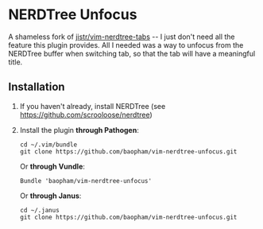 # NERDTree Unfocus

A shameless fork of [jistr/vim-nerdtree-tabs](https://github.com/jistr/vim-nerdtree-tabs) -- I just don't need all the feature this plugin provides. All I needed was a way to unfocus from the NERDTree buffer when switching tab, so that the tab will have a meaningful title.

## Installation

1. If you haven't already, install NERDTree (see https://github.com/scrooloose/nerdtree)

2.  Install the plugin **through Pathogen**:

        cd ~/.vim/bundle
        git clone https://github.com/baopham/vim-nerdtree-unfocus.git

    Or **through Vundle**:

        Bundle 'baopham/vim-nerdtree-unfocus'

    Or **through Janus**:

        cd ~/.janus
        git clone https://github.com/baopham/vim-nerdtree-unfocus.git
